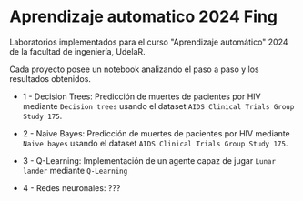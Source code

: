 # Aprendizaje automatico 2024 Fing

Laboratorios implementados para el curso "Aprendizaje automático" 2024 de la facultad de ingeniería, UdelaR.

Cada proyecto posee un notebook analizando el paso a paso y los resultados obtenidos.

- 1 - Decision Trees: Predicción de muertes de pacientes por HIV mediante `Decision trees` usando el dataset `AIDS Clinical Trials Group Study 175`.

- 2 - Naive Bayes: Predicción de muertes de pacientes por HIV mediante `Naive bayes` usando el dataset `AIDS Clinical Trials Group Study 175`.

- 3 - Q-Learning: Implementación de un agente capaz de jugar `Lunar lander` mediante `Q-Learning`

- 4 - Redes neuronales: ???
